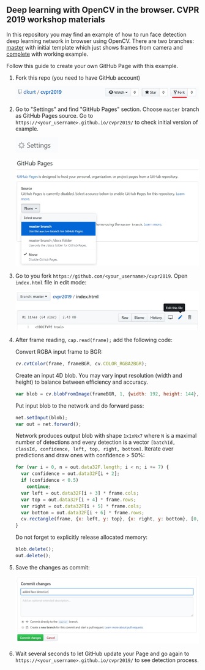 ## Deep learning with OpenCV in the browser. CVPR 2019 workshop materials

In this repository you may find an example of how to run face detection deep learning network in browser using OpenCV. There are two branches: [master](https://github.com/dkurt/cvpr2019/tree/master) with initial template which just shows frames from camera and [complete](https://github.com/dkurt/cvpr2019/tree/complete) with working example.

Follow this guide to create your own GitHub Page with this example.

1. Fork this repo (you need to have GitHub account)

    ![](images/origin.jpg)

2. Go to "Settings" and find "GitHub Pages" section. Choose `master` branch as GitHub Pages source. Go to `https://<your_username>.github.io/cvpr2019/` to check initial version of example.

    ![](images/settings.jpg)

    ![](images/create_pages.jpg)

3. Go to you fork `https://github.com/<your_username>/cvpr2019`. Open `index.html` file in edit mode:

    ![](images/edit.jpg)

4. After frame reading, `cap.read(frame);` add the following code:

    Convert RGBA input frame to BGR:

    ```js
    cv.cvtColor(frame, frameBGR, cv.COLOR_RGBA2BGR);
    ```

    Create an input 4D blob. You may vary input resolution (width and height) to balance between efficiency and accuracy.

    ```js
    var blob = cv.blobFromImage(frameBGR, 1, {width: 192, height: 144}, [104, 117, 123, 0]);
    ```

    Put input blob to the network and do forward pass:

    ```js
    net.setInput(blob);
    var out = net.forward();
    ```

    Network produces output blob with shape `1x1xNx7` where `N` is a maximal number of detections and every detection is a vector `[batchId, classId, confidence, left, top, right, bottom]`. Iterate over predictions and draw ones with confidence > 50%:

    ```js
    for (var i = 0, n = out.data32F.length; i < n; i += 7) {
      var confidence = out.data32F[i + 2];
      if (confidence < 0.5)
        continue;
      var left = out.data32F[i + 3] * frame.cols;
      var top = out.data32F[i + 4] * frame.rows;
      var right = out.data32F[i + 5] * frame.cols;
      var bottom = out.data32F[i + 6] * frame.rows;
      cv.rectangle(frame, {x: left, y: top}, {x: right, y: bottom}, [0, 255, 0, 255]);
    }
    ```

    Do not forget to explicitly release allocated memory:

    ```js
    blob.delete();
    out.delete();
    ```

5. Save the changes as commit:

    ![](images/save.jpg)

6. Wait several seconds to let GitHub update your Page and go again to `https://<your_username>.github.io/cvpr2019/` to see detection process.
